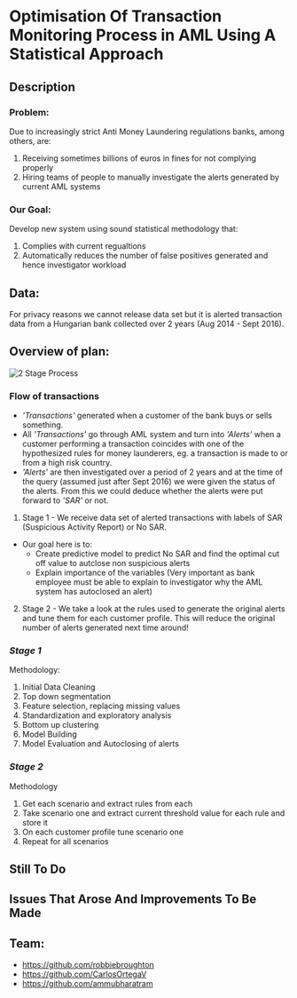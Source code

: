 # Optimisation Of Transaction Monitoring Process in AML Using A Statistical Approach

## Description 
### **Problem:** 
Due to increasingly strict Anti Money Laundering regulations banks, among others, are:
1) Receiving sometimes billions of euros in fines for not complying properly
2) Hiring teams of people to manually investigate the alerts generated by current AML systems

### **Our Goal:**
Develop new system using sound statistical methodology that:
1) Complies with current regualtions
2) Automatically reduces the number of false positives generated and hence investigator workload

## Data:
For privacy reasons we cannot release data set but it is alerted transaction data from a Hungarian bank collected over 2 years (Aug 2014 - Sept 2016).

## **Overview of plan:**
![2 Stage Process](https://user-images.githubusercontent.com/30290960/30808840-f2261de4-a1ff-11e7-8dd6-3b748376f57a.PNG)

### Flow of transactions
- *'Transactions'* generated when a customer of the bank buys or sells something.
- All *'Transactions'* go through AML system and turn into *'Alerts'* when a customer performing a transaction coincides with one of the hypothesized rules for money launderers, eg. a transaction is made to or from a high risk country.
- *'Alerts'* are then investigated over a period of 2 years and at the time of the query (assumed just after Sept 2016) we were given the status of the alerts. From this we could deduce whether the alerts were put forward to *'SAR'* or not.

1) Stage 1 - We receive data set of alerted transactions with labels of SAR (Suspicious Activity Report) or No SAR. 
- Our goal here is to:
  - Create predictive model to predict No SAR and find the optimal cut off value to autclose non suspicious alerts
  - Explain importance of the variables (Very important as bank employee must be able to explain to investigator why the AML system has autoclosed an alert)

2) Stage 2 - We take a look at the rules used to generate the original alerts and tune them for each customer profile. This will reduce the original number of alerts generated next time around!

### *Stage 1*
Methodology:

1) Initial Data Cleaning
2) Top down segmentation
3) Feature selection, replacing missing values
4) Standardization and exploratory analysis
5) Bottom up clustering
6) Model Building
7) Model Evaluation and Autoclosing of alerts

### *Stage 2*
Methodology

1) Get each scenario and extract rules from each
2) Take scenario one and extract current threshold value for each rule and store it
3) On each customer profile tune scenario one
4) Repeat for all scenarios

## **Still To Do**

## **Issues That Arose And Improvements To Be Made**



 
## Team:
- https://github.com/robbiebroughton
- https://github.com/CarlosOrtegaV
- https://github.com/ammubharatram
